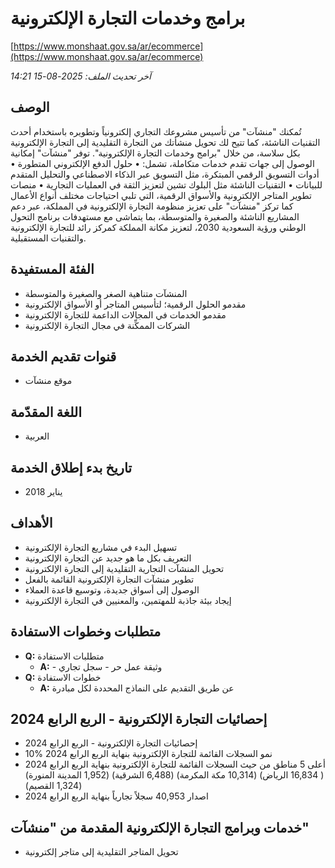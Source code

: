 # برامج وخدمات التجارة الإلكترونية
[https://www.monshaat.gov.sa/ar/ecommerce](https://www.monshaat.gov.sa/ar/ecommerce)

_آخر تحديث الملف: 2025-08-15 14:21_

## الوصف
تُمكنك "منشآت" من تأسيس مشروعك التجاري إلكترونياً وتطويره باستخدام أحدث التقنيات الناشئة، كما تتيح لك تحويل منشأتك من التجارة التقليدية إلى التجارة الإلكترونية بكل سلاسة، من خلال "برامج وخدمات التجارة الإلكترونية". توفر "منشآت" إمكانية الوصول إلى جهات تقدم خدمات متكاملة، تشمل: • حلول الدفع الإلكتروني المتطورة • أدوات التسويق الرقمي المبتكرة، مثل التسويق عبر الذكاء الاصطناعي والتحليل المتقدم للبيانات • التقنيات الناشئة مثل البلوك تشين لتعزيز الثقة في العمليات التجارية • منصات تطوير المتاجر الإلكترونية والأسواق الرقمية، التي تلبي احتياجات مختلف أنواع الأعمال كما تركز "منشآت" على تعزيز منظومة التجارة الإلكترونية في المملكة، عبر دعم المشاريع الناشئة والصغيرة والمتوسطة، بما يتماشى مع مستهدفات برنامج التحول الوطني ورؤية السعودية 2030، لتعزيز مكانة المملكة كمركز رائد للتجارة الإلكترونية والتقنيات المستقبلية.

## الفئة المستفيدة
- المنشآت متناهية الصغر والصغيرة والمتوسطة
- مقدمو الحلول الرقمية؛ لتأسيس المتاجر أو الأسواق الإلكترونية
- مقدمو الخدمات في المجالات الداعمة للتجارة الإلكترونية
- الشركات الممكِّنة في مجال التجارة الإلكترونية

## قنوات تقديم الخدمة
- موقع منشآت

## اللغة المقدّمة
- العربية

## تاريخ بدء إطلاق الخدمة
- يناير 2018

## الأهداف
- تسهيل البدء في مشاريع التجارة الإلكترونية
- التعريف بكل ما هو جديد عن التجارة الإلكترونية
- تحويل المنشآت التجارية التقليدية إلى التجارة الإلكترونية
- تطوير منشآت التجارة الإلكترونية القائمة بالفعل
- الوصول إلى أسواق جديدة، وتوسيع قاعدة العملاء
- إيجاد بيئة جاذبة للمهتمين، والمعنيين في التجارة الإلكترونية

## متطلبات وخطوات الاستفادة
- **Q:** متطلبات الاستفادة
  - **A:** - وثيقة عمل حر - سجل تجاري
- **Q:** خطوات الاستفادة
  - **A:** عن طريق التقديم على النماذج المحددة لكل مبادرة

## إحصائيات التجارة الإلكترونية - الربع الرابع 2024
- إحصائيات التجارة الإلكترونية - الربع الرابع 2024
- 10% نمو السجلات القائمة للتجارة الإلكترونية بنهاية الربع الرابع 2024
- أعلى 5 مناطق من حيث السجلات القائمة للتجارة الإلكترونية بنهاية الربع الرابع 2024 ( 16,834 الرياض) (10,314 مكة المكرمة) (6,488 الشرقية) (1,952 المدينة المنورة) (1,324 القصيم)
- اصدار 40,953 سجلاً تجارياً بنهاية الربع الرابع 2024

## خدمات وبرامج التجارة الإلكترونية المقدمة من "منشآت"
- تحويل المتاجر التقليدية إلى متاجر إلكترونية
